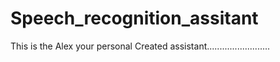 # Speech_recognition_assitant
This is the Alex your personal Created assistant.........................
